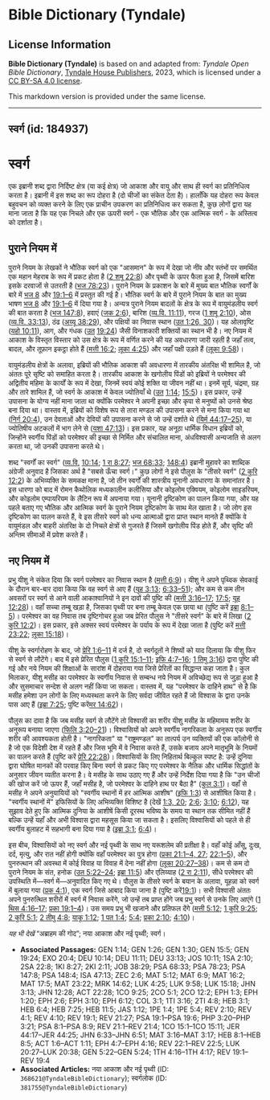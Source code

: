# Bible Dictionary (Tyndale)

## License Information

**Bible Dictionary (Tyndale)** is based on and adapted from: _Tyndale Open Bible Dictionary_, [Tyndale House Publishers](https://tyndaleopenresources.com/), 2023, which is licensed under a [CC BY-SA 4.0 license](https://creativecommons.org/licenses/by-sa/4.0/legalcode.en).

This markdown version is provided under the same license.



--------------------------------

## स्वर्ग (id: 184937)

स्वर्ग
======

एक इब्रानी शब्द द्वारा निर्दिष्ट क्षेत्र (या कई क्षेत्र) जो आकाश और वायु और साथ ही स्वर्ग का प्रतिनिधित्व करता है। इब्रानी में इस शब्द का रूप दोहरा है (दो चीजों का संकेत देता है)। हालाँकि यह दोहरा रूप केवल बहुवचन को व्यक्त करने के लिए एक प्राचीन उपकरण का प्रतिनिधित्व कर सकता है, कुछ लोगों द्वारा यह माना जाता है कि यह एक निचले और एक ऊपरी स्वर्ग \- एक भौतिक और एक आत्मिक स्वर्ग \- के अस्तित्व को दर्शाता है।

पुराने नियम में
---------------

पुराने नियम के लेखकों ने भौतिक स्वर्ग को एक "आसमान" के रूप में देखा जो नींव और स्तंभों पर समर्थित एक महान मेहराब के रूप में प्रकट होता है ([2 शमू 22:8](https://ref.ly/2Sam22:8)) और पृथ्वी के ऊपर फैला हुआ है, जिसमें बारिश इसके दरवाजों से उतरती है ([भज 78:23](https://ref.ly/Ps78:23))। पुराने नियम के प्रकाशन के बारे में मुख्य बात भौतिक स्वर्गों के बारे में [भज 8](https://ref.ly/Ps8:1-Ps8:9) और [19:1–6](https://ref.ly/Ps19:1-Ps19:6) में प्रस्तुत की गई है। भौतिक स्वर्ग के बारे में पुराने नियम के बात का मुख्य भाषण [भज 8](https://ref.ly/Ps8:1-Ps8:9) और [19:1–6](https://ref.ly/Ps19:1-Ps19:6) में दिया गया है। अन्यत्र पुराने नियम बादलों के क्षेत्र के रूप में वायुमंडलीय स्वर्ग की बात करता है ([भज 147:8](https://ref.ly/Ps147:8)), हवाएं ([जक 2:6](https://ref.ly/Zech2:6)), बारिश ([व्य.वि. 11:11](https://ref.ly/Deut11:11)), गरज ([1 शमू 2:10](https://ref.ly/1Sam2:10)), ओस ([व्य.वि. 33:13](https://ref.ly/Deut33:13)), ठंढ ([अय्यू 38:29](https://ref.ly/Job38:29)), और पक्षियों का निवास स्थान ([उत 1:26, 30](https://ref.ly/Gen1:26,Gen1:30))। यह ओलावृष्टि ([यहो 10:11](https://ref.ly/Josh10:11)), आग, और गंधक ([उत](https://ref.ly/Gen1:26) [19:24](https://ref.ly/Gen19:24)) जैसी विनाशकारी शक्तियों का स्थान भी है। नए नियम में आकाश के विस्तृत विस्तार को उस क्षेत्र के रूप में वर्णित करने की यह अवधारणा जारी रहती है जहाँ तत्व, बादल, और तूफ़ान इकट्ठा होते हैं ([मत्ती 16:2](https://ref.ly/Matt16:2); [लूका 4:25](https://ref.ly/Luke4:25)) और जहाँ पक्षी उड़ते हैं ([लूका 9:58](https://ref.ly/Luke9:58))।

वायुमंडलीय क्षेत्रों के अलावा, इब्रियों की भौतिक आकाश की अवधारणा में तारकीय अंतरिक्ष भी शामिल है, जो अंततः पूरे सृष्टि को समाहित करता है। तारकीय आकाश के खगोलीय पिंडों को इब्रियों ने परमेश्वर की अद्वितीय महिमा के कार्यों के रूप में देखा, जिनमें स्वयं कोई शक्ति या जीवन नहीं था। इनमें सूर्य, चंद्रमा, ग्रह और तारे शामिल हैं, जो स्वर्ग के आकाश में केवल ज्योतियाँ थे ([उत](https://ref.ly/Gen1:26) [1:14](https://ref.ly/Gen1:14); [15:5](https://ref.ly/Gen15:5))। इस प्रकार, उन्हें उपासना के योग्य नहीं माना जाता था क्योंकि परमेश्वर ने अपनी इच्छा और कृपा से मनुष्यों को उनसे श्रेष्ठ बना दिया था। वास्तव में, इब्रियों को विशेष रूप से तारा मण्डल की उपासना करने से मना किया गया था ([निर्ग 20:4](https://ref.ly/Exod20:4)), उन देवताओं और देवियों की उपासना करने से जो उन्हें दर्शाते थे ([यिर्म 44:17–25](https://ref.ly/Jer44:17-Jer44:25)), या ज्योतिषीय अटकलों में भाग लेने से ([यशा 47:13](https://ref.ly/Isa47:13))। इस प्रकार, यह अनूठा धार्मिक विधान इब्रियों को, जिन्होंने स्वर्गीय पिंडों को परमेश्वर की इच्छा से निर्मित और संचालित माना, अंधविश्वासी अन्यजाति से अलग करता था, जो उनकी उपासना करते थे।

शब्द "स्वर्गों का स्वर्ग" ([व्य.वि.](https://ref.ly/Deut11:11) [10:14](https://ref.ly/Deut10:14); [1 रा 8:27](https://ref.ly/1Kgs8:27); [भज 68:33](https://ref.ly/Ps68:33); [148:4](https://ref.ly/Ps148:4)) इब्रानी मुहावरे का शाब्दिक अंग्रेजी अनुवाद है जिसका अर्थ है "सबसे ऊँचा स्वर्ग।" कुछ लोगों ने इसे पौलुस के "तीसरे स्वर्ग" ([2 कुरि 12:2](https://ref.ly/2Cor12:2)) के अभिव्यक्ति के समकक्ष माना है, जो तीन स्वर्गों की शास्त्रीय यूनानी अवधारणा के समानांतर है। इस धारणा को बाद में रोमन कैथोलिक मध्यकालीन कलीसिया और कोइलोम एक्वियम, कोइलोम साइडरियम, और कोइलोम एम्पायरियम के लैटिन रूप में अपनाया गया। यूनानी दृष्टिकोण का पालन किया गया, और यह पहले बताए गए भौतिक और आत्मिक स्वर्ग के पुराने नियम दृष्टिकोण के साथ मेल खाता है। जो लोग इस दृष्टिकोण का पालन करते हैं, वे इस तीसरे स्वर्ग को धन्य आत्माओं द्वारा प्राप्त स्थान मानते हैं क्योंकि वे वायुमंडल और बाहरी अंतरिक्ष के दो निचले क्षेत्रों से गुजरते हैं जिसमें खगोलीय पिंड होते हैं, और सृष्टि की अन्तिम सीमाओं में प्रवेश करते हैं।

नए नियम में
-----------

प्रभु यीशु ने संकेत दिया कि स्वर्ग परमेश्वर का निवास स्थान है ([मत्ती 6:9](https://ref.ly/Matt6:9))। यीशु ने अपने पृथ्विक सेवकाई के दौरान बार\-बार दावा किया कि वह स्वर्ग से आए हैं ([यूह 3:13](https://ref.ly/John3:13); [6:33–51](https://ref.ly/John6:33-John6:51)); और कम से कम तीन अवसरों पर स्वर्ग से आने वाली आकाश्वानियों ने इन दावों की पुष्टि की ([मत्ती 3:16–17](https://ref.ly/Matt3:16-Matt3:17); [17:5](https://ref.ly/Matt17:5); [यूह 12:28](https://ref.ly/John12:28))। वहाँ सच्चा तम्बू खड़ा है, जिसका पृथ्वी पर बना तम्बू केवल एक छाया था (पुष्टि करें [इब्रा](https://ref.ly/Heb8:1-Heb8:5) [8:1–5](https://ref.ly/Heb8:1-Heb8:5))। परमेश्वर का वह निवास तब दृष्टिगोचर हुआ जब प्रेरित पौलुस ने "तीसरे स्वर्ग" के बारे में लिखा ([2 कुरि 12:2](https://ref.ly/2Cor12:2))। इस प्रकार, इसे अक्सर स्वयं परमेश्वर के पर्याय के रूप में देखा जाता है (पुष्टि करें [मत्ती 23:22](https://ref.ly/Matt23:22); [लूका 15:18](https://ref.ly/Luke15:18))। 

यीशु के स्वर्गारोहण के बाद, जो [प्रेरि 1:6–11](https://ref.ly/Acts1:6-Acts1:11) में दर्ज है, दो स्वर्गदूतों ने शिष्यों को याद दिलाया कि यीशु फिर से स्वर्ग से लौटेंगे। बाद में इसे प्रेरित पौलुस ([1 कुरि 15:1–11](https://ref.ly/1Cor15:1-1Cor15:11); [इफि 4:7–16](https://ref.ly/Eph4:7-Eph4:16); [1 तिमु 3:16](https://ref.ly/1Tim3:16)) द्वारा पुष्टि की गई और नये नियम की शिक्षाओं के सारांश में दोहराया गया जिसे प्रेरितों का सिद्धान्त कहा जाता है। कुल मिलाकर, यीशु मसीह का परमेश्वर के स्वर्गीय निवास से सम्बन्ध नये नियम में अविच्छेद्य रूप से जुड़ा हुआ है और सुसमाचार सन्देश से अलग नहीं किया जा सकता। वास्तव में, यह "परमेश्वर के दाहिने हाथ" से है कि मसीह हमेशा उन लोगों के लिए मध्यस्थता करने के लिए सर्वदा जीवित रहते हैं जो विश्वास के द्वारा उनके पास आए हैं ([इब्रा 7:25](https://ref.ly/Heb7:25); पुष्टि करें[मर 14:62](https://ref.ly/Mark14:62))।

पौलुस का दावा है कि जब मसीह स्वर्ग से लौटेंगे तो विश्वासी का शरीर यीशु मसीह के महिमामय शरीर के अनुरूप बनाया जाएगा ([फिलि 3:20–21](https://ref.ly/Phil3:20-Phil3:21))। विश्वासियों को अपने स्वर्गीय नागरिकता के अनुरूप एक स्वर्गीय शरीर की आवश्यकता होती है। "नागरिकता" या "राष्ट्रमण्डल" का तात्पर्य उन व्यक्तियों की एक कॉलोनी से है जो एक विदेशी देश में रहते हैं और जिस भूमि में वे निवास करते हैं, उसके बजाय अपने मातृभूमि के नियमों का पालन करते हैं (पुष्टि करें [प्रेरि 22:28](https://ref.ly/Acts22:28))। विश्वासियों के लिए निहितार्थ बिल्कुल स्पष्ट है: उन्हें दुनिया द्वारा घोषित मानकों की परवाह किए बिना स्वर्ग से प्रकट किए गए परमेश्वर के नैतिक और धार्मिक सिद्धांतों के अनुसार जीवन व्यतीत करना है। वे मसीह के साथ उठाए गए हैं और उन्हें निर्देश दिया गया है कि "उन चीजों की खोज करें जो ऊपर हैं, जहाँ मसीह है, जो परमेश्वर के दाहिने हाथ पर बैठा है" ([कुल 3:1](https://ref.ly/Col3:1))। वहाँ से मसीह ने अपने अनुयायियों को "स्वर्गीय स्थानों में हर आत्मिक आशीष" ([इफि 1:3](https://ref.ly/Eph1:3)) से आशीषित किया है। "स्वर्गीय स्थानों में" इफिसियों के लिए अभिव्यक्ति विशिष्ट है (देखें [1:3, 20](https://ref.ly/Eph1:3,Eph1:20); [2:6](https://ref.ly/Eph2:6); [3:10](https://ref.ly/Eph3:10); [6:12](https://ref.ly/Eph6:12)), यह सुझाव देते हुए कि आत्मिक दुनिया के आशीषें किसी दूरस्थ भविष्य के समय या स्थान तक सीमित नहीं हैं बल्कि उन्हें यहाँ और अभी विश्वास द्वारा महसूस किया जा सकता है। इसलिए विश्वासियों को पहले से ही स्वर्गीय बुलाहट में सहभागी बना दिया गया है ([इब्रा 3:1](https://ref.ly/Heb3:1); [6:4](https://ref.ly/Heb6:4))।

इस बीच, विश्वासियों को नए स्वर्ग और नई पृथ्वी के साथ नए यरूशलेम की प्रतीक्षा है। वहाँ कोई आँसू, दुःख, दर्द, मृत्यु, और रात नहीं होगी क्योंकि वहाँ परमेश्वर का पुत्र होगा ([प्रका 21:1–4, 27](https://ref.ly/Rev21:1-Rev21:4,Rev21:27); [22:1–5](https://ref.ly/Rev22:1-Rev22:5)), और पुनरुत्थान की अवस्था में कोई विवाह या विवाह में देना नहीं होगा ([लूका 20:27–38](https://ref.ly/Luke20:27-Luke20:38))। कम से कम दो पुराने नियम के संत, हनोक ([उत 5:22–24](https://ref.ly/Gen5:22-Gen5:24); [इब्रा 11:5](https://ref.ly/Heb11:5)) और एलिय्याह ([2 रा 2:11](https://ref.ly/2Kgs2:11)), सीधे परमेश्वर की उपस्थिति में—स्वर्ग में—अनुवादित किए गए थे। पौलुस के तीसरे स्वर्ग के बयान के अलावा, यूहन्ना को स्वर्ग में बुलाया गया ([प्रक 4:1](https://ref.ly/Rev4:1)), एक स्वर्ग जिसे आबाद किया जाना है (पुष्टि करें[19:1](https://ref.ly/Rev19:1))। सभी विश्वासी अंततः अपने पुनरुत्थित शरीरों में स्वर्ग में निवास करेंगे, जो उन्हें तब प्राप्त होंगे जब प्रभु स्वर्ग से उनके लिए आएंगे ([1 थिस 4:16–17](https://ref.ly/1Thess4:16-1Thess4:17); [प्रका 19:1–4](https://ref.ly/Rev19:1-Rev19:4))। उस समय प्रभु भी खजाने और प्रतिफल देंगे ([मत्ती 5:12](https://ref.ly/Matt5:12); [1 कुरि 9:25](https://ref.ly/1Cor9:25); [2 कुरि 5:1](https://ref.ly/2Cor5:1); [2 तीमु 4:8](https://ref.ly/2Tim4:8); [याकू 1:12](https://ref.ly/Jas1:12); [1 पत 1:4](https://ref.ly/1Pet1:4); [5:4](https://ref.ly/1Pet5:4); [प्रका 2:10](https://ref.ly/Rev2:10); [4:10](https://ref.ly/Rev4:10))।

*यह भी देखें* “अब्राहम की गोद”; नया आकाश और नई पृथ्वी; स्वर्ग।

* **Associated Passages:** GEN 1:14; GEN 1:26; GEN 1:30; GEN 15:5; GEN 19:24; EXO 20:4; DEU 10:14; DEU 11:11; DEU 33:13; JOS 10:11; 1SA 2:10; 2SA 22:8; 1KI 8:27; 2KI 2:11; JOB 38:29; PSA 68:33; PSA 78:23; PSA 147:8; PSA 148:4; ISA 47:13; ZEC 2:6; MAT 5:12; MAT 6:9; MAT 16:2; MAT 17:5; MAT 23:22; MRK 14:62; LUK 4:25; LUK 9:58; LUK 15:18; JHN 3:13; JHN 12:28; ACT 22:28; 1CO 9:25; 2CO 5:1; 2CO 12:2; EPH 1:3; EPH 1:20; EPH 2:6; EPH 3:10; EPH 6:12; COL 3:1; 1TI 3:16; 2TI 4:8; HEB 3:1; HEB 6:4; HEB 7:25; HEB 11:5; JAS 1:12; 1PE 1:4; 1PE 5:4; REV 2:10; REV 4:1; REV 4:10; REV 19:1; REV 21:27; PSA 19:1–PSA 19:6; PHP 3:20–PHP 3:21; PSA 8:1–PSA 8:9; REV 21:1–REV 21:4; 1CO 15:1–1CO 15:11; JER 44:17–JER 44:25; JHN 6:33–JHN 6:51; MAT 3:16–MAT 3:17; HEB 8:1–HEB 8:5; ACT 1:6–ACT 1:11; EPH 4:7–EPH 4:16; REV 22:1–REV 22:5; LUK 20:27–LUK 20:38; GEN 5:22–GEN 5:24; 1TH 4:16–1TH 4:17; REV 19:1–REV 19:4
* **Associated Articles:** नया आकाश और नई पृथ्वी (ID: `368621@TyndaleBibleDictionary`); स्वर्गलोक (ID: `381755@TyndaleBibleDictionary`)

